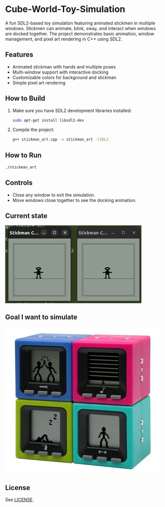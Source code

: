 # Cube-World-Toy-Simulation

A fun SDL2-based toy simulation featuring animated stickmen in multiple windows. Stickmen can animate, blink, sway, and interact when windows are docked together. The project demonstrates basic animation, window management, and pixel art rendering in C++ using SDL2.

## Features
- Animated stickman with hands and multiple poses
- Multi-window support with interactive docking
- Customizable colors for background and stickman
- Simple pixel art rendering

## How to Build
1. Make sure you have SDL2 development libraries installed:
   ```sh
   sudo apt-get install libsdl2-dev
   ```
2. Compile the project:
   ```sh
   g++ stickman_art.cpp -o stickman_art -lSDL2
   ```

## How to Run
```sh
./stickman_art
```

## Controls
- Close any window to exit the simulation.
- Move windows close together to see the docking animation.
## Current state
![Current](images/image.png)

## Goal I want to simulate
![Goal](images/cubeworld.jpg)

## License
See [LICENSE](LICENSE).